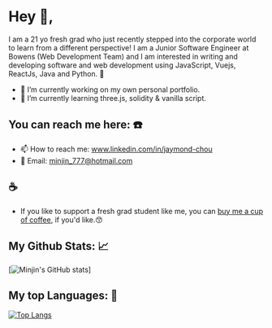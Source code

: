 # Hey 👋,
I am a 21 yo fresh grad who just recently stepped into the corporate world to learn from a different perspective! I am a Junior Software Engineer at Bowens (Web Development Team) and I am interested in writing and developing software and web development using JavaScript, Vuejs, ReactJs, Java and Python. 🚀

- 🔭 I’m currently working on my own personal portfolio.
- 🌱 I’m currently learning three.js, solidity & vanilla script.

## You can reach me here: ☎️ 
- 📫 How to reach me: www.linkedin.com/in/jaymond-chou
- 📧 Email: minjin_777@hotmail.com

## ☕ 
- If you like to support a fresh grad student like me, you can [buy me a cup of coffee](https://www.buymeacoffee.com/minjin777z), if you'd like.😙

## My Github Stats: 📈
[![Minjin's GitHub stats](https://github-readme-stats.vercel.app/api?username=kuntakinte777&show_icons=true&theme=swift)]

## My top Languages: 🥇
[![Top Langs](https://github-readme-stats.vercel.app/api/top-langs/?username=anuraghazra&layout=compact)](https://github.com/anuraghazra/github-readme-stats)


